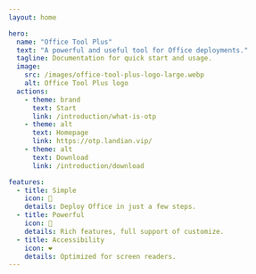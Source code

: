 ```yaml
---
layout: home

hero:
  name: "Office Tool Plus"
  text: "A powerful and useful tool for Office deployments."
  tagline: Documentation for quick start and usage.
  image:
    src: /images/office-tool-plus-logo-large.webp
    alt: Office Tool Plus logo
  actions:
    - theme: brand
      text: Start
      link: /introduction/what-is-otp
    - theme: alt
      text: Homepage
      link: https://otp.landian.vip/
    - theme: alt
      text: Download
      link: /introduction/download

features:
  - title: Simple
    icon: 📝
    details: Deploy Office in just a few steps.
  - title: Powerful
    icon: 🚀
    details: Rich features, full support of customize.
  - title: Accessibility
    icon: ❤️
    details: Optimized for screen readers.
---
```


<style>
:root {
  --vp-home-hero-name-color: transparent;
  --vp-home-hero-name-background: -webkit-linear-gradient(120deg, #0078D4 45%, #41d1ff);
}
</style>
